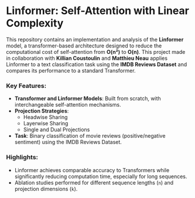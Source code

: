# Linformer: Self-Attention with Linear Complexity

This repository contains an implementation and analysis of the **Linformer** model, a transformer-based architecture designed to reduce the computational cost of self-attention from **O(n²)** to **O(n)**. This project made in collaboration with **Killian Coustoulin** and **Matthieu Neau** applies Linformer to a text classification task using the **IMDB Reviews Dataset** and compares its performance to a standard Transformer.

### Key Features:
- **Transformer and Linformer Models**: Built from scratch, with interchangeable self-attention mechanisms.
- **Projection Strategies**:
  - Headwise Sharing
  - Layerwise Sharing
  - Single and Dual Projections
- **Task**: Binary classification of movie reviews (positive/negative sentiment) using the IMDB Reviews Dataset.

### Highlights:
- Linformer achieves comparable accuracy to Transformers while significantly reducing computation time, especially for long sequences.
- Ablation studies performed for different sequence lengths (`n`) and projection dimensions (`k`).
